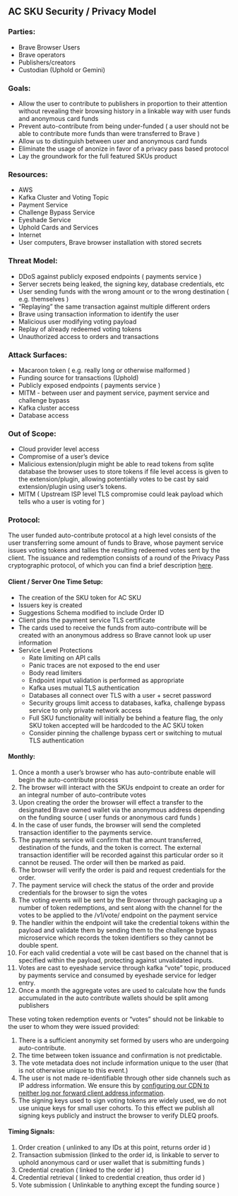 ## AC SKU Security / Privacy Model

### Parties: 
* Brave Browser Users
* Brave operators
* Publishers/creators
* Custodian (Uphold or Gemini)

### Goals: 
* Allow the user to contribute to publishers in proportion to their attention without revealing their browsing history in a linkable way with user funds and anonymous card funds
* Prevent auto-contribute from being under-funded ( a user should not be able to contribute more funds than were transferred to Brave )
* Allow us to distinguish between user and anonymous card funds
* Eliminate the usage of anonize in favor of a privacy pass based protocol
* Lay the groundwork for the full featured SKUs product

### Resources:
* AWS
* Kafka Cluster and Voting Topic
* Payment Service
* Challenge Bypass Service
* Eyeshade Service
* Uphold Cards and Services
* Internet
* User computers, Brave browser installation with stored secrets

### Threat Model:
* DDoS against publicly exposed endpoints ( payments service )
* Server secrets being leaked, the signing key, database credentials, etc
* User sending funds with the wrong amount or to the wrong destination ( e.g. themselves )
* “Replaying” the same transaction against multiple different orders
* Brave using transaction information to identify the user
* Malicious user modifying voting payload
* Replay of already redeemed voting tokens
* Unauthorized access to orders and transactions


### Attack Surfaces:
* Macaroon token ( e.g. really long or otherwise malformed )
* Funding source for transactions (Uphold) 
* Publicly exposed endpoints ( payments service )
* MITM - between user and payment service, payment service and challenge bypass
* Kafka cluster access
* Database access

### Out of Scope:
* Cloud provider level access
* Compromise of a user’s device
* Malicious extension/plugin might be able to read tokens from sqlite database the browser uses to store tokens if file level access is given to the extension/plugin, allowing potentially votes to be cast by said extension/plugin using user’s tokens.
* MITM ( Upstream ISP level TLS compromise could leak payload which tells who a user is voting for )

### Protocol:

The user funded auto-contribute protocol at a high level consists of the user transferring some amount of funds to Brave, whose payment service issues voting tokens and tallies the resulting redeemed votes sent by the client. The issuance and redemption consists of a round of the Privacy Pass cryptographic protocol, of which you can find a brief description [here](https://docs.rs/challenge-bypass-ristretto/1.0.0-pre.0/challenge_bypass_ristretto/#cryptographic-protocol).

#### Client / Server One Time Setup:

* The creation of the SKU token for AC SKU
* Issuers key is created
* Suggestions Schema modified to include Order ID
* Client pins the payment service TLS certificate
* The cards used to receive the funds from auto-contribute will be created with an anonymous address so Brave cannot look up user information
* Service Level Protections
  * Rate limiting on API calls
  * Panic traces are not exposed to the end user
  * Body read limiters
  * Endpoint input validation is performed as appropriate
  * Kafka uses mutual TLS authentication
  * Databases all connect over TLS with a user + secret password
  * Security groups limit access to databases, kafka, challenge bypass service to only private network access
  * Full SKU functionality will initially be behind a feature flag, the only SKU token accepted will be hardcoded to the AC SKU token
  * Consider pinning the challenge bypass cert or switching to mutual TLS authentication
 
#### Monthly:

1. Once a month a user’s browser who has auto-contribute enable will begin the auto-contribute process
1. The browser will interact with the SKUs endpoint to create an order for an integral number of auto-contribute votes
1. Upon creating the order the browser will effect a transfer to the designated Brave owned wallet via the anonymous address depending on the funding source ( user funds or anonymous card funds )
1. In the case of user funds, the browser will send the completed transaction identifier to the payments service.
1. The payments service will confirm that the amount transferred, destination of the funds, and the token is correct. The external transaction identifier will be recorded against this particular order so it cannot be reused. The order will then be marked as paid.
1. The browser will verify the order is paid and request credentials for the order. 
1. The payment service will check the status of the order and provide credentials for the browser to sign the votes
1. The voting events will be sent by the Browser through packaging up a number of token redemptions, and sent along with the channel for the votes to be applied to the /v1/vote/ endpoint on the payment service
1. The handler within the endpoint will take the credential tokens within the payload and validate them by sending them to the challenge bypass microservice which records the token identifiers so they cannot be double spent.
1. For each valid credential a vote will be cast based on the channel that is specified within the payload, protecting against unvalidated inputs.
1. Votes are cast to eyeshade service through kafka “vote” topic, produced by payments service and consumed by eyeshade service for ledger entry.
1. Once a month the aggregate votes are used to calculate how the funds accumulated in the auto contribute wallets should be split among publishers

These voting token redemption events or “votes” should not be linkable to the user to whom they were issued provided:

1. There is a sufficient anonymity set formed by users who are undergoing auto-contribute.
1. The time between token issuance and confirmation is not predictable.
1. The vote metadata does not include information unique to the user (that is not otherwise unique to this event.)
1. The user is not made re-identifiable through other side channels such as IP address information. We ensure this by [configuring our CDN to neither log nor forward client address information](https://github.com/brave/brave-browser/wiki/Stripping-IP-addresses#brave-ads).
1. The signing keys used to sign voting tokens are widely used, we do not use unique keys for small user cohorts. To this effect we publish all signing keys publicly and instruct the browser to verify DLEQ proofs.

#### Timing Signals:
1. Order creation ( unlinked to any IDs at this point, returns order id )
1. Transaction submission (linked to the order id, is linkable to server to uphold anonymous card or user wallet that is submitting funds )
1. Credential creation ( linked to the order id )
1. Credential retrieval ( linked to credential creation, thus order id )
1. Vote submission ( Unlinkable to anything except the funding source )